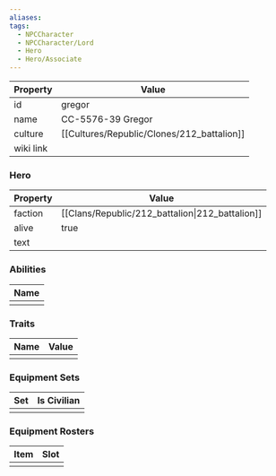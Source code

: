 ```yaml
---
aliases: 
tags:
  - NPCCharacter
  - NPCCharacter/Lord
  - Hero
  - Hero/Associate
---
```


| Property  | Value             |
| :-------- | ----------------- |
| id        | gregor            |
| name      | CC-5576-39 Gregor |
| culture   | [[Cultures/Republic/Clones/212_battalion]] |
| wiki link |                   |
### Hero
| Property | Value                                           |
| -------- | ----------------------------------------------- |
| faction  | [[Clans/Republic/212_battalion\|212_battalion]] |
| alive    | true                                            |
| text     |                                                 |

### Abilities
| Name |
| :--: |
|      |

### Traits
| Name | Value |
| ---- | ----- |
|      |       |

### Equipment Sets
| Set | Is Civilian |
| --- | ----------- |
|     |             |

### Equipment Rosters
| Item | Slot |
| ---- | ---- |
|      |      |
